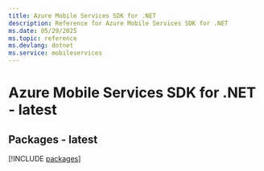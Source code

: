 ```yaml
---
title: Azure Mobile Services SDK for .NET
description: Reference for Azure Mobile Services SDK for .NET
ms.date: 05/29/2025
ms.topic: reference
ms.devlang: dotnet
ms.service: mobileservices
---
```

# Azure Mobile Services SDK for .NET - latest
## Packages - latest
[!INCLUDE [packages](mobile-services-index.md)]